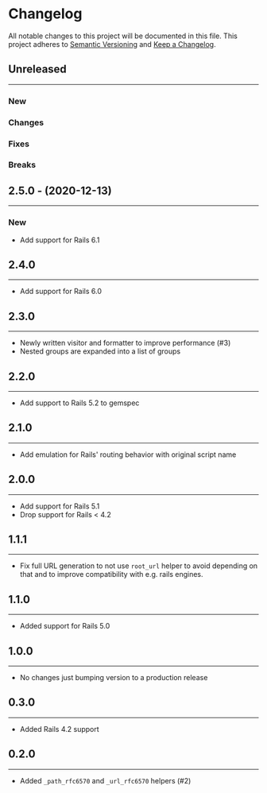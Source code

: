 # Changelog

All notable changes to this project will be documented in this file.
This project adheres to [Semantic Versioning](http://semver.org/) and [Keep a Changelog](http://keepachangelog.com/).


## Unreleased
---

### New

### Changes

### Fixes

### Breaks


## 2.5.0 - (2020-12-13)
---

### New
* Add support for Rails 6.1


## 2.4.0
---

* Add support for Rails 6.0

## 2.3.0
---

* Newly written visitor and formatter to improve performance (#3)
* Nested groups are expanded into a list of groups

## 2.2.0
---

* Add support to Rails 5.2 to gemspec

## 2.1.0
---

* Add emulation for Rails' routing behavior with original script name

## 2.0.0
---

* Add support for Rails 5.1
* Drop support for Rails < 4.2

## 1.1.1
---

* Fix full URL generation to not use `root_url` helper to avoid depending on that and to improve compatibility with e.g. rails engines.

## 1.1.0
---

* Added support for Rails 5.0

## 1.0.0
---

* No changes just bumping version to a production release

## 0.3.0
---

* Added Rails 4.2 support

## 0.2.0
---

* Added `_path_rfc6570` and `_url_rfc6570` helpers (#2)


